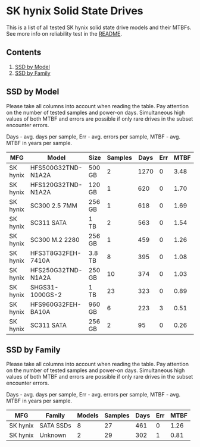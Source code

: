 SK hynix Solid State Drives
===========================

This is a list of all tested SK hynix solid state drive models and their MTBFs. See
more info on reliability test in the [README](https://github.com/linuxhw/EnterpriseDrive).

Contents
--------

1. [ SSD by Model  ](#ssd-by-model)
2. [ SSD by Family ](#ssd-by-family)

SSD by Model
------------

Please take all columns into account when reading the table. Pay attention on the
number of tested samples and power-on days. Simultaneous high values of both MTBF
and errors are possible if only rare drives in the subset encounter errors.

Days - avg. days per sample,
Err  - avg. errors per sample,
MTBF - avg. MTBF in years per sample.

| MFG       | Model              | Size   | Samples | Days  | Err   | MTBF |
|-----------|--------------------|--------|---------|-------|-------|------|
| SK hynix  | HFS500G32TND-N1A2A | 500 GB | 2       | 1270  | 0     | 3.48   |
| SK hynix  | HFS120G32TND-N1A2A | 120 GB | 1       | 620   | 0     | 1.70   |
| SK hynix  | SC300 2.5 7MM      | 256 GB | 1       | 618   | 0     | 1.69   |
| SK hynix  | SC311 SATA         | 1 TB   | 2       | 563   | 0     | 1.54   |
| SK hynix  | SC300 M.2 2280     | 256 GB | 1       | 459   | 0     | 1.26   |
| SK hynix  | HFS3T8G32FEH-7410A | 3.8 TB | 8       | 395   | 0     | 1.08   |
| SK hynix  | HFS250G32TND-N1A2A | 250 GB | 10      | 374   | 0     | 1.03   |
| SK hynix  | SHGS31-1000GS-2    | 1 TB   | 23      | 323   | 0     | 0.89   |
| SK hynix  | HFS960G32FEH-BA10A | 960 GB | 6       | 223   | 3     | 0.51   |
| SK hynix  | SC311 SATA         | 256 GB | 2       | 95    | 0     | 0.26   |

SSD by Family
-------------

Please take all columns into account when reading the table. Pay attention on the
number of tested samples and power-on days. Simultaneous high values of both MTBF
and errors are possible if only rare drives in the subset encounter errors.

Days - avg. days per sample,
Err  - avg. errors per sample,
MTBF - avg. MTBF in years per sample.

| MFG       | Family                 | Models | Samples | Days  | Err   | MTBF |
|-----------|------------------------|--------|---------|-------|-------|------|
| SK hynix  | SATA SSDs              | 8      | 27      | 461   | 0     | 1.26   |
| SK hynix  | Unknown                | 2      | 29      | 302   | 1     | 0.81   |
